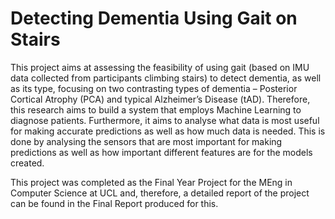 # Detecting Dementia Using Gait on Stairs
This project aims at assessing the feasibility of using gait (based on IMU data collected from participants climbing stairs) to detect dementia, as well as its type, focusing on two contrasting types of dementia – Posterior Cortical Atrophy (PCA) and typical Alzheimer’s Disease (tAD). Therefore, this research aims to build a system that employs Machine Learning to diagnose patients. Furthermore, it aims to analyse what data is most useful for making accurate predictions as well as how much data is needed. This is done by analysing the sensors that are most important for making predictions as well as how important different features are for the models created.

This project was completed as the Final Year Project for the MEng in Computer Science at UCL and, therefore, a detailed report of the project can be found in the Final Report produced for this.
